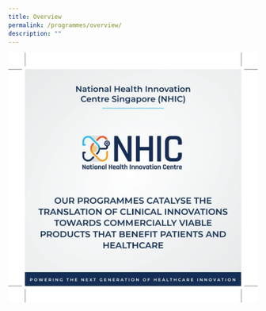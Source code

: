 ```yaml
---
title: Overview
permalink: /programmes/overview/
description: ""
---
```

![](/images/Programmes/img-20230822-wa0030.jpg)